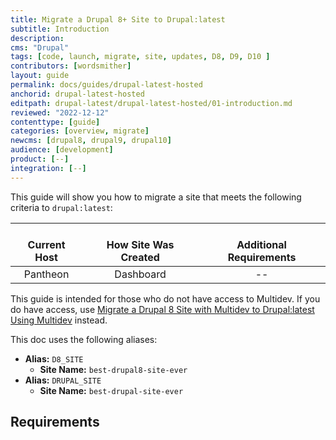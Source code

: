 ```yaml
---
title: Migrate a Drupal 8+ Site to Drupal:latest
subtitle: Introduction
description:
cms: "Drupal"
tags: [code, launch, migrate, site, updates, D8, D9, D10 ]
contributors: [wordsmither]
layout: guide
permalink: docs/guides/drupal-latest-hosted
anchorid: drupal-latest-hosted
editpath: drupal-latest/drupal-latest-hosted/01-introduction.md
reviewed: "2022-12-12"
contenttype: [guide]
categories: [overview, migrate]
newcms: [drupal8, drupal9, drupal10]
audience: [development]
product: [--]
integration: [--]
---
```


This guide will show you how to migrate a site that meets the following criteria to `drupal:latest`:

| <i class="fa fa-cloud"></i><br/> Current Host | <i class="fa fa-wrench"></i><br/> How Site Was Created <Popover title="Site Creation" content="What is the method you used to create the site?" /> | <i class="fa fa-exclamation-circle"></i><br/> Additional Requirements <Popover title="Additional Requirements" content="Any other features that must be in place, or that are desired." /> |
|:---------------------------------------------:|:--------------------------------------------------------------------------------------------------------------------------------------------------:|:------------------------------------------------------------------------------------------------------------------------------------------------------------------------------------------:|
|                   Pantheon                    |                                                                     Dashboard                                                                      |                                                                                             --                                                                                             |

<Alert title="Note" type="info" >

This guide is intended for those who do not have access to Multidev.  If you do have access, use [Migrate a Drupal 8 Site with Multidev to Drupal:latest Using Multidev](/guides/drupal-latest-hosted) instead.

</Alert>

<Partial file="drupal-latest/see-landing.md" />

<Partial file="drupal-latest/commit-history.md" />

This doc uses the following aliases:

- **Alias:** `D8_SITE`
  - **Site Name:** `best-drupal8-site-ever`
- **Alias:** `DRUPAL_SITE`
  - **Site Name:** `best-drupal-site-ever`

## Requirements

<Partial file="drupal-latest/upgrade-site-requirements-new.md" />
